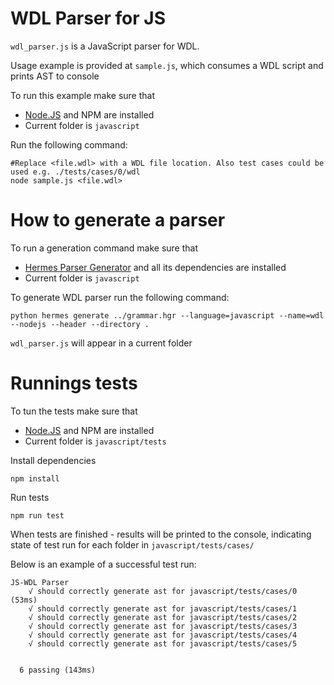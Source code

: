 # WDL Parser for JS
 
`wdl_parser.js` is a JavaScript parser for WDL.

Usage example is provided at `sample.js`, which consumes a WDL script and prints AST to console

To run this example make sure that 
* [Node.JS](https://nodejs.org/en/download/) and NPM are installed
* Current folder is `javascript`

Run the following command:

```
#Replace <file.wdl> with a WDL file location. Also test cases could be used e.g. ./tests/cases/0/wdl
node sample.js <file.wdl>
```


# How to generate a parser

To run a generation command make sure that
* [Hermes Parser Generator](https://github.com/scottfrazer/hermes#installation) and all its dependencies are installed
* Current folder is `javascript`

To generate WDL parser run the following command:

```
python hermes generate ../grammar.hgr --language=javascript --name=wdl --nodejs --header --directory .
```

`wdl_parser.js` will appear in a current folder

# Runnings tests

To tun the tests make sure that 
* [Node.JS](https://nodejs.org/en/download/) and NPM are installed
* Current folder is `javascript/tests`

Install dependencies

```
npm install
```

Run tests

```
npm run test
```

When tests are finished - results will be printed to the console, indicating state of test run for each folder in `javascript/tests/cases/`

Below is an example of a successful test run:

```
JS-WDL Parser
    √ should correctly generate ast for javascript/tests/cases/0 (53ms)
    √ should correctly generate ast for javascript/tests/cases/1
    √ should correctly generate ast for javascript/tests/cases/2
    √ should correctly generate ast for javascript/tests/cases/3
    √ should correctly generate ast for javascript/tests/cases/4
    √ should correctly generate ast for javascript/tests/cases/5


  6 passing (143ms)
```